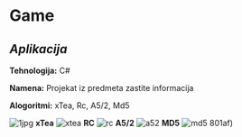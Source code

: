 # Game

## _Aplikacija_

**Tehnologija:** C#

**Namena:** Projekat iz predmeta zastite informacija

**Alogoritmi:** xTea, Rc, A5/2, Md5

![1jpg](https://github.com/StefanStojanovic00/Zastita/assets/101748172/76c1365f-66b7-43a2-9357-72e0ed618656)
**xTea**
![xtea](https://github.com/StefanStojanovic00/Zastita/assets/101748172/8bea71d8-8b3b-4d7a-b639-8d7fa02107b9)
**RC**
![rc](https://github.com/StefanStojanovic00/Zastita/assets/101748172/95de1b14-2668-41ec-9b37-75ca1271d989)
**A5/2**
![a52](https://github.com/StefanStojanovic00/Zastita/assets/101748172/b9f1c74a-fac0-40a1-abf3-dc3346b)
**MD5**
![md5](https://github.com/StefanStojanovic00/Zastita/assets/101748172/eb186e2b-7803-4ced-86c8-264f493c9080)
801af)






